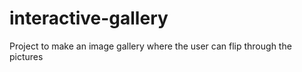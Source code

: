# interactive-gallery
Project to make an image gallery where the user can flip through the pictures
